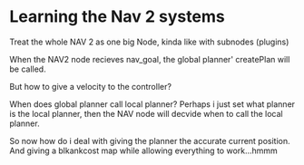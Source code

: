 # Learning the Nav 2 systems
Treat the whole NAV 2 as one big Node, kinda like with subnodes (plugins)

When the NAV2 node recieves nav_goal, the global planner' createPlan will be called.

But how to give a velocity to the controller?

When does global planner call local planner? Perhaps i just set what planner is the local planner, then the NAV node will decvide when to call the local planner.

So now how do i deal with giving the planner the accurate current position. And giving a blkankcost map while allowing everything to work...hmmm
